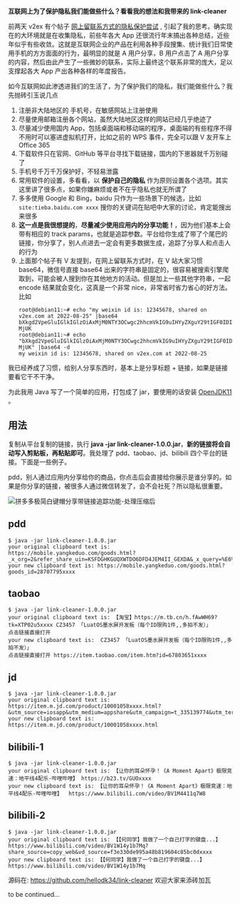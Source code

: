 **互联网上为了保护隐私我们能做些什么？看看我的想法和我带来的 link-cleaner**

前两天 v2ex 有个帖子 [网上留联系方式的隐私保护尝试](https://www.v2ex.com/t/874281) , 引起了我的思考。确实现在的大环境就是在收集隐私，前些年各大 App 还很流行年末搞出各种总结，近些年似乎有些收敛。这就是互联网企业的产品在利用各种手段搜集、统计我们日常使用手机的方方面面的行为，最明显的就是 A 用户分享，B 用户点击了 A 用户分享的内容，然后由此产生了一些微妙的联系，实际上最终这个联系非常的庞大，足以支撑起各大 App 产出各种各样的年度报告。

如今互联网如此渗透进我们的生活了，为了保护我们的隐私，我们能做些什么？我先抛砖引玉说几点

1. 注册非大陆地区的 手机号，在敏感网站上注册使用
2. 尽量使用邮箱注册各个网站，虽然大陆地区这样的网站已经几乎绝迹了
3. 尽量减少使用国内 App，包括桌面端和移动端的程序，桌面端的有些程序不得不用时可以塞进虚拟机打开，比如之前的 WPS 事件，完全可以跟 V 友开车上 Office 365
4. 下载软件只在官网、GitHub 等平台寻找下载链接，国内的下崽器就千万别碰了
5. 手机号千万千万保护好，不轻易泄露
6. 常用软件的设置，多看看，以 **保护自己的隐私** 作为原则设置各个选项。其实这里讲了很多点，如果你嫌麻烦或者不在乎隐私也就无所谓了
7. 多多使用 Google 和 Bing，baidu 只作为一些场景下的候选，比如 `site:tieba.baidu.com xxxx` 搜你的关键词在贴吧中大家的讨论，肯定能搜出来很多
8. **这一点是我很想提的**，**尽量减少使用应用内的分享功能！**，因为他们基本上会带有相应的 track params，也就是追踪参数。平台给你生成了带了个尾巴的链接，你分享了，别人点进去一定会有更多数据生成，追踪了分享人和点击人的行为
9. 上面那个帖子有 V 友提到，在网上留联系方式时，在 V 站大家习惯 base64，微信号直接 base64 出来的字符串是固定的，很容易被搜索引擎爬取到，可能会被人搜到你在其他地方的活动。但是加上一些其他字符串，一起 encode 结果就会变化，这真是一个非常 nice，非常省时省力省心的好方法。比如
    ```
    root@debian11:~# echo "my weixin id is: 12345678, shared on v2ex.com at 2022-08-25" |base64
    bXkgd2VpeGluIGlkIGlzOiAxMjM0NTY3OCwgc2hhcmVkIG9uIHYyZXguY29tIGF0IDIwMjItMDgt
    MjUK
    root@debian11:~# echo "bXkgd2VpeGluIGlkIGlzOiAxMjM0NTY3OCwgc2hhcmVkIG9uIHYyZXguY29tIGF0IDIwMjItMDgt
    MjUK" |base64 -d
    my weixin id is: 12345678, shared on v2ex.com at 2022-08-25
	```

我已经养成了习惯，给别人分享东西时，基本上是分享标题 + 链接，如果是链接要看它干不干净。

为此我用 Java 写了一个简单的应用，打包成了 jar，要使用的话安装 [OpenJDK11](https://www.injdk.cn/) 。

## 用法

复制从平台复制的链接，执行 **java -jar link-cleaner-1.0.0.jar**，**新的链接将会自动写入剪贴板，再粘贴即可**。我处理了 pdd、taobao、jd、bilibili 四个平台的链接。下面是一些例子。

pdd，别人通过应用内分享给你的商品，你点击后会直接给你展示是谁分享的。如果是你分享的链接，被很多人通过微信转发了，会不会社死？所以隐私很重要。

![拼多多极简白键帽分享带链接追踪功能-处理压缩后](https://image.940304.xyz/i/2022/08/25/630776655ec97.jpg)

## pdd

```
$ java -jar link-cleaner-1.0.0.jar
your original clipboard text is: https://mobile.yangkeduo.com/goods.html?_x_org=2&refer_share_uin=KSFDGHKGUQXWTDO6DFD4JEM4II_GEXDA&_x_query=%E6%BA%90%E5%B7%A5%E4%B8%9A%E9%94%AE%E5%B8%BD&share_uin=KSFDGHKGUQXWTDO6DFD4JEM4II_GEXDA&page_from=23&_wv=41729&refer_share_channel=copy_link&refer_share_id=LJ8vv4WYAvYeEDzl5BqMr2rbJCLWiX9u&goods_id=28707795xxxx&pxq_secret_key=VGKR5MJG66CF7YSADPCIDC4OAA3ZUKSORF6SJAVHT3JXSROMIAGA&_wvx=10
your new clipboard text is: https://mobile.yangkeduo.com/goods.html?goods_id=28707795xxxx
```

## taobao

```
$ java -jar link-cleaner-1.0.0.jar
your original clipboard text is: 【淘宝】https://m.tb.cn/h.fAwWH69?tk=XTP02u5xxxx CZ3457 「LuatOS墨水屏开发板（每个ID限购1件,,多拍不发）」
点击链接直接打开
your new clipboard text is:  CZ3457 「LuatOS墨水屏开发板（每个ID限购1件,,多拍不发）」
点击链接直接打开 https://item.taobao.com/item.htm?id=67803651xxxx
```

## jd

```
$ java -jar link-cleaner-1.0.0.jar
your original clipboard text is: https://item.m.jd.com/product/10001058xxxx.html?&utm_source=iosapp&utm_medium=appshare&utm_campaign=t_335139774&utm_term=CopyURL&ad_od=share&gx=RnE3kDMMOmWKmtRN6tUjCHNhknHA
your new clipboard text is: https://item.m.jd.com/product/10001058xxxx.html
```

## bilibili-1

```
$ java -jar link-cleaner-1.0.0.jar
your original clipboard text is: 【让你的耳朵怀孕！《A Moment Apart》极限竞速：地平线4配乐-哔哩哔哩】 https://b23.tv/GUOxxxx
your new clipboard text is: 【让你的耳朵怀孕！《A Moment Apart》极限竞速：地平线4配乐-哔哩哔哩】  https://www.bilibili.com/video/BV1M4411q7W8
```

## bilibili-2

```
$ java -jar link-cleaner-1.0.0.jar
your original clipboard text is: 【【何同学】我做了一个自己打字的键盘...】 https://www.bilibili.com/video/BV1W14y1b7Mq?share_source=copy_web&vd_source=f3e330de995a48b819604c85bc0dxxxx
your new clipboard text is: 【【何同学】我做了一个自己打字的键盘...】  https://www.bilibili.com/video/BV1W14y1b7Mq
```

源码在: https://github.com/hellodk34/link-cleaner 欢迎大家来添砖加瓦

to be continued...
